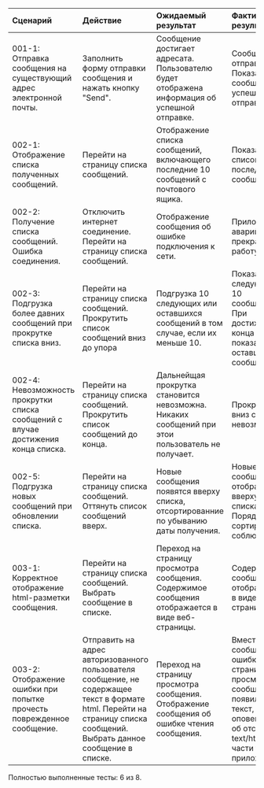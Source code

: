 |Сценарий|Действие|Ожидаемый результат|Фактический результат| Оценка|
|:---|:---|:---|:---|:---|
|001-1: Отправка сообщения на существующий адрес электронной почты. | Заполнить форму отправки сообщения и нажать кнопку "Send".|Сообщение достигает адресата. Пользователю будет отображена информация об успешной отправке.| Сообщение отправлено. Показано сообщение об успешной отправке.| Сценарий полностью выполнен |
|002-1: Отображение списка полученных сообщений. | Перейти на страницу списка сообщений.| Отображение списка сообщений, включающего последние 10 сообщений с почтового ящика. | Показан список из 10 последних сообщений. | Сценарий полностью выполнен |
|002-2: Получение списка сообщений. Ошибка соединения.| Отключить интернет соединение. Перейти на страницу списка сообщений.| Отображение сообщения об ошибке подключения к сети. | Приложение аварийно прекращает работу | Сценарий не выполнен |
|002-3: Подгрузка более давних сообщений при прокрутке списка вниз.| Перейти на страницу списка сообщений. Прокрутить список сообщений вниз до упора| Подгрузка 10 следующих или оставшихся сообщений в том случае, если их меньше 10.| Показаны следующие 10 сообщений. При достижении конца списка показаны оставшиеся сообщения. | Сценарий полностью выполнен |
|002-4: Невозможность прокрутки списка сообщений с влучае достижения конца списка.| Перейти на страницу списка сообщений. Прокрутить список сообщений до конца.| Дальнейщая прокрутка становится невозможна. Никаких сообщений при этои пользователь не получает. | Прокрутка вниз стала невозможна | Сценарий полностью выполнен |
|002-5: Подгрузка новых сообщений при обновлении списка.| Перейти на страницу списка сообщений. Оттянуть список сообщений вверх.| Новые сообщения появятся вверху списка, отсортированние по убыванию даты получения. | Новые сообщения отображены вверху списка. Порядок сортировки соблюдён | Сценарий полностью выполнен. |
|003-1: Корректное отображение html-разметки сообщения. | Перейти на страницу списка сообщений. Выбрать сообщение в списке.| Переход на страницу просмотра сообщения. Содержимое сообщения отображается в виде веб-страницы.| Содержимое сообщения отображается в виде веб-страницы. | Сценарий полностью выполнен |
|003-2: Отображение ошибки при попытке прочесть поврежденное сообщение.| Отправить на адрес авторизованного пользователя сообщение, не содержащее текст в формате html. Перейти на страницу списка сообщений. Выбрать данное сообщение в списке. | Переход на страницу просмотра сообщения. Отображение сообщения об ошибке чтения сообщения. | Вместо сообщения об ошибке на странице просмотра сообщения появился текст, оповещающий об отсутствии text/html части тела приложения. | Сценарий выполнен частично. |

Полностью выполненные тесты: 6 из 8.
